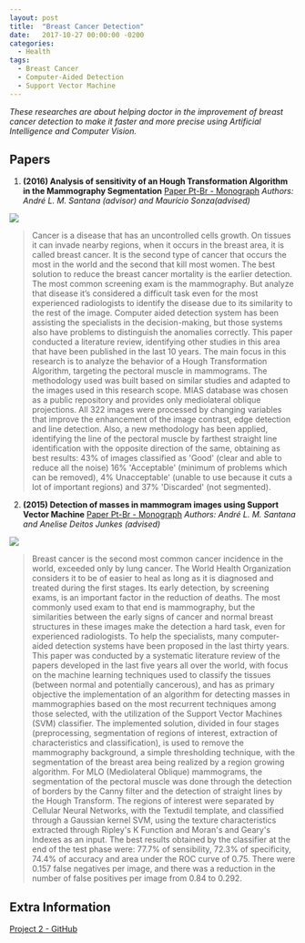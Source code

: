 ```yaml
---
layout: post
title:  "Breast Cancer Detection"
date:   2017-10-27 00:00:00 -0200
categories:
  - Health
tags:
  - Breast Cancer
  - Computer-Aided Detection
  - Support Vector Machine
---
```


*These researches are about helping doctor in the improvement of breast cancer detection to make it faster and more precise using Artificial Intelligence and Computer Vision.*

## Papers

1. **(2016) Analysis of sensitivity of an Hough Transformation Algorithm in the Mammography Segmentation**
[Paper Pt-Br - Monograph](https://drive.google.com/open?id=0BwyKFa3moh3WeW4tV05WVDBVaTA)
*Authors: André L. M. Santana (advisor) and Maurício Sonza(advised)*

![](https://i.imgur.com/JbzGPWH.png)

>Cancer is a disease that has an uncontrolled cells growth. On  tissues it can invade nearby regions, when it occurs in the breast area, it is called breast cancer. It is the second type of cancer that occurs the most in the world and the second that kill most women. The best solution to reduce the breast cancer mortality is the earlier detection. The most common screening exam is the mammography. But analyze that disease it’s considered a difficult task even for the most experienced radiologists to identify the disease due to its similarity to the rest of the image. Computer aided detection system has been assisting the specialists in the decision-making, but those systems also have problems to distinguish the anomalies correctly. This paper conducted a literature review, identifying other studies in this area that have been published in the last 10 years. The main focus in this research is to analyze the behavior of a Hough Transformation Algorithm, targeting the pectoral muscle in mammograms. The methodology used was built based on similar studies and adapted to the images used in this research scope. MIAS database was chosen as a public repository and provides only mediolateral oblique projections. All 322 images were processed by changing variables that improve the enhancement of the image contrast, edge detection and line detection. Also, a new methodology has been applied, identifying the line of the pectoral muscle by farthest straight line identification with the opposite direction of the same, obtaining as best results: 43% of images classified as 'Good' (clear and able to reduce all the noise) 16% 'Acceptable' (minimum of problems which can be removed), 4% Unacceptable' (unable to use because it cuts a lot of important regions)  and 37% 'Discarded' (not segmented).

2. **(2015) Detection of masses in mammogram images using Support Vector Machine**
[Paper Pt-Br - Monograph](https://drive.google.com/open?id=0BwyKFa3moh3Wc2dJTk9Lckp3NWs)
*Authors: André L. M. Santana and Anelise Deitos Junkes (advised)*

![](https://i.imgur.com/NI7ZpaY.png)

>Breast cancer is the second most common cancer incidence in the world, exceeded only by lung cancer. The World Health Organization considers it to be of easier to heal as long as it is diagnosed and treated during the first stages. Its early detection, by screening exams, is an important factor in the reduction of deaths. The most commonly used exam to that end is mammography, but the similarities between the early signs of cancer and normal breast structures in these images make the detection a hard task, even for experienced radiologists. To help the specialists, many computer-aided detection systems have been proposed in the last thirty years. This paper was conducted by a systematic literature review of the papers developed in the last five years all over the world, with focus on the machine learning techniques used to classify the tissues (between normal and potentially cancerous), and has as primary objective the implementation of an algorithm for detecting masses in mammographies based on the most recurrent techniques among those selected, with the utilization of the Support Vector Machines (SVM) classifier. The implemented solution, divided in four stages (preprocessing, segmentation of regions of interest, extraction of characteristics and classification), is used to remove the mammography background, a simple thresholding technique, with the segmentation of the breast area being realized by a region growing algorithm. For MLO (Mediolateral Oblique)  mammograms, the segmentation of the pectoral muscle was done through the detection of borders by the Canny filter and the detection of straight lines by the Hough Transform. The regions of interest were separated by Cellular Neural Networks, with the Textudil template, and classified through a Gaussian kernel SVM, using the texture characteristics extracted through Ripley's K Function and Moran's and Geary's Indexes as an input. The best results obtained by the classifier at the end of the test phase were: 77.7% of sensibility, 72.3% of specificity, 74.4% of accuracy and area under the ROC curve of 0.75. There were 0.157 false negatives per image, and there was a reduction in the number of false positives per image from 0.84 to 0.292.

## Extra Information

[Project 2 - GitHub](https://github.com/UNIVALI-LITE-CV/BreastCancerDetection)